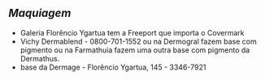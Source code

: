 ## ***Maquiagem***


- Galeria Florêncio Ygartua tem a Freeport que importa o Covermark  
- Vichy Dermablend - 0800-701-1552 ou na Dermogral fazem base com pigmento ou na Farmathuia fazem uma outra base com pigmento da Dermathus.  
- base da Dermage - Florêncio Ygartua, 145 - 3346-7921

